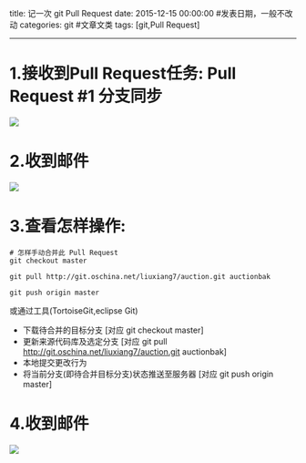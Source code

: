 title: 记一次 git  Pull Request
date: 2015-12-15 00:00:00 #发表日期，一般不改动
categories: git #文章文类
tags: [git,Pull Request]

---
# 1.接收到Pull Request任务: Pull Request #1 分支同步
![](http://7xnbs3.com1.z0.glb.clouddn.com/15-12-15/82136519.jpg)

<!--

-->


# 2.收到邮件
![](http://7xnbs3.com1.z0.glb.clouddn.com/15-12-15/81861364.jpg)

<!--

-->

# 3.查看怎样操作:
```
# 怎样手动合并此 Pull Request
git checkout master
  
git pull http://git.oschina.net/liuxiang7/auction.git auctionbak
 
git push origin master
```
或通过工具(TortoiseGit,eclipse Git)
* 下载待合并的目标分支 [对应 git checkout master]
* 更新来源代码库及选定分支 [对应 git pull http://git.oschina.net/liuxiang7/auction.git auctionbak]
* 本地提交更改行为
* 将当前分支(即待合并目标分支)状态推送至服务器 [对应 git push origin master]

# 4.收到邮件
![](http://7xnbs3.com1.z0.glb.clouddn.com/15-12-15/79177319.jpg)

<!-- 

-->

<!-- more -->


